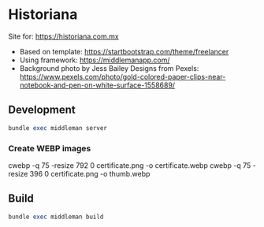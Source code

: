 # Historiana

Site for: https://historiana.com.mx

- Based on template: https://startbootstrap.com/theme/freelancer
- Using framework: https://middlemanapp.com/
- Background photo by Jess Bailey Designs from Pexels: https://www.pexels.com/photo/gold-colored-paper-clips-near-notebook-and-pen-on-white-surface-1558689/

## Development

```ruby
bundle exec middleman server
```

### Create WEBP images

cwebp -q 75 -resize 792 0 certificate.png -o certificate.webp
cwebp -q 75 -resize 396 0 certificate.png -o thumb.webp

## Build

```ruby
bundle exec middleman build
```

